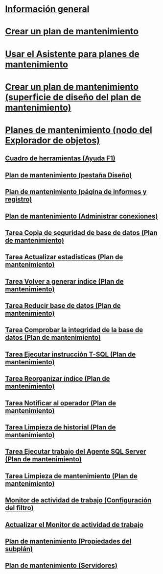 # [Información general](maintenance-plans.md)  
# [Crear un plan de mantenimiento](create-a-maintenance-plan.md)  
# [Usar el Asistente para planes de mantenimiento](use-the-maintenance-plan-wizard.md)  
# [Crear un plan de mantenimiento (superficie de diseño del plan de mantenimiento)](create-a-maintenance-plan-maintenance-plan-design-surface.md)  
# [Planes de mantenimiento (nodo del Explorador de objetos)](maintenance-plans-node-object-explorer.md)  
## [Cuadro de herramientas (Ayuda F1)](toolbox-component-f1-help.md)  
## [Plan de mantenimiento (pestaña Diseño)](maintenance-plan-design-tab.md)  
## [Plan de mantenimiento (página de informes y registro)](maintenance-plan-reporting-and-logging-page.md)  
## [Plan de mantenimiento (Administrar conexiones)](maintenance-plan-manage-connections.md)  
## [Tarea Copia de seguridad de base de datos (Plan de mantenimiento)](options-in-the-back-up-database-task-for-maintenance-plan.md)  
## [Tarea Actualizar estadísticas (Plan de mantenimiento)](update-statistics-task-maintenance-plan.md)  
## [Tarea Volver a generar índice (Plan de mantenimiento)](rebuild-index-task-maintenance-plan.md)  
## [Tarea Reducir base de datos (Plan de mantenimiento)](shrink-database-task-maintenance-plan.md)  
## [Tarea Comprobar la integridad de la base de datos (Plan de mantenimiento)](check-database-integrity-task-maintenance-plan.md)  
## [Tarea Ejecutar instrucción T-SQL (Plan de mantenimiento)](execute-t-sql-statement-task-maintenance-plan.md)  
## [Tarea Reorganizar índice (Plan de mantenimiento)](reorganize-index-task-maintenance-plan.md)  
## [Tarea Notificar al operador (Plan de mantenimiento)](notify-operator-task-maintenance-plan.md)  
## [Tarea Limpieza de historial (Plan de mantenimiento)](history-cleanup-task-maintenance-plan.md)  
## [Tarea Ejecutar trabajo del Agente SQL Server (Plan de mantenimiento)](execute-sql-server-agent-job-task-maintenance-plan.md)  
## [Tarea Limpieza de mantenimiento (Plan de mantenimiento)](maintenance-cleanup-task-maintenance-plan.md)  
## [Monitor de actividad de trabajo (Configuración del filtro)](job-activity-monitor-filter-settings.md)  
## [Actualizar el Monitor de actividad de trabajo](job-activity-monitor-refresh.md)  
## [Plan de mantenimiento (Propiedades del subplán)](maintenance-plan-subplan-properties.md)  
## [Plan de mantenimiento (Servidores)](maintenance-plan-servers.md)  
